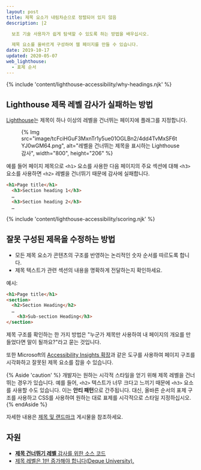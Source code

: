 ```yaml
---
layout: post
title: 제목 요소가 내림차순으로 정렬되어 있지 않음
description: |2

  보조 기술 사용자가 쉽게 탐색할 수 있도록 하는 방법을 배우십시오.

  제목 요소를 올바르게 구성하여 웹 페이지를 만들 수 있습니다.
date: 2019-10-17
updated: 2020-05-07
web_lighthouse:
  - 표제 순서
---
```


{% include 'content/lighthouse-accessibility/why-headings.njk' %}

## Lighthouse 제목 레벨 감사가 실패하는 방법

[Lighthouse](https://developers.google.com/web/tools/lighthouse/)는 제목이 하나 이상의 레벨을 건너뛰는 페이지에 플래그를 지정합니다.

<figure>{% Img src="image/tcFciHGuF3MxnTr1y5ue01OGLBn2/4dd4TvMxSF6tYJ0wGM64.png", alt="레벨을 건너뛰는 제목을 표시하는 Lighthouse 감사", width="800", height="206" %}</figure>

예를 들어 페이지 제목으로 `<h1>` 요소를 사용한 다음 페이지의 주요 섹션에 대해 `<h3>` 요소를 사용하면 `<h2>` 레벨을 건너뛰기 때문에 감사에 실패합니다.

```html
<h1>Page title</h1>
  <h3>Section heading 1</h3>
  …
  <h3>Section heading 2</h3>
  …
```

{% include 'content/lighthouse-accessibility/scoring.njk' %}

## 잘못 구성된 제목을 수정하는 방법

- 모든 제목 요소가 콘텐츠의 구조를 반영하는 논리적인 숫자 순서를 따르도록 합니다.
- 제목 텍스트가 관련 섹션의 내용을 명확하게 전달하는지 확인하세요.

예시:

```html
<h1>Page title</h1>
<section>
  <h2>Section Heading</h2>
  …
    <h3>Sub-section Heading</h3>
</section>
```

제목 구조를 확인하는 한 가지 방법은 "누군가 제목만 사용하여 내 페이지의 개요를 만들었다면 말이 될까요?"라고 묻는 것입니다.

또한 Microsoft의 <a href="https://accessibilityinsights.io/" rel="noopener">Accessibility Insights 확장</a>과 같은 도구를 사용하여 페이지 구조를 시각화하고 잘못된 제목 요소를 잡을 수 있습니다.

{% Aside 'caution' %} 개발자는 원하는 시각적 스타일을 얻기 위해 제목 레벨을 건너뛰는 경우가 있습니다. 예를 들어, `<h2>` 텍스트가 너무 크다고 느끼기 때문에 `<h3>` 요소를 사용할 수도 있습니다. 이는 **안티 패턴**으로 간주됩니다. 대신, 올바른 순서의 표제 구조를 사용하고 CSS를 사용하여 원하는 대로 표제를 시각적으로 스타일 지정하십시오. {% endAside %}

자세한 내용은 [제목 및 랜드마크](/headings-and-landmarks) 게시물을 참조하세요.

## 자원

- <a href="https://github.com/GoogleChrome/lighthouse/blob/master/lighthouse-core/audits/accessibility/heading-order.js" rel="noopener"><strong>제목 건너뛰기 레벨</strong> 감사를 위한 소스 코드</a>
- <a href="https://dequeuniversity.com/rules/axe/3.3/heading-order" rel="noopener">제목 레벨은 1만 증가해야 합니다(Deque University).</a>

